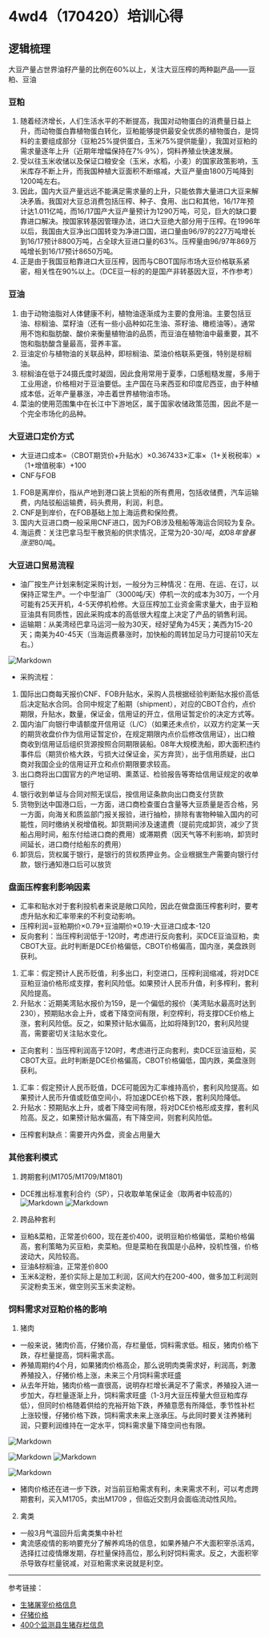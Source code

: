 # 4wd4（170420）培训心得
## 逻辑梳理
大豆产量占世界油籽产量的比例在60%以上，关注大豆压榨的两种副产品——豆粕、豆油
### 豆粕
1. 随着经济增长，人们生活水平的不断提高，我国对动物蛋白的消费量日益上升，而动物蛋白靠植物蛋白转化，豆粕能够提供最安全优质的植物蛋白，是饲料的主要组成部分（豆粕25%提供蛋白，玉米75%提供能量），我国对豆粕的需求量逐年上升（近期年增幅保持在7%·9%），饲料养殖业快速发展。
2. 受以往玉米收储以及保证口粮安全（玉米，水稻，小麦）的国家政策影响，玉米库存不断上升，而我国种植大豆面积不断缩减，大豆产量由1800万吨降到1200吨左右。
3. 因此，国内大豆产量远远不能满足需求量的上升，只能依靠大量进口大豆来解决矛盾。我国对大豆总消费包括压榨、种子、食用、出口和其他，16/17年预计达1.011亿吨，而16/17国产大豆产量预计为1290万吨，可见，巨大的缺口要靠进口解决。按国家转基因管理办法，进口大豆绝大部分用于压榨。在1996年以后，我国由大豆净出口国转变为净进口国，进口量由96/97的227万吨增长到16/17预计8800万吨，占全球大豆进口量的63%。压榨量由96/97年869万吨增长到16/17预计8650万吨。
4. 正是由于我国豆粕靠进口大豆压榨，因而与CBOT国际市场大豆价格联系紧密，相关性在90%以上。（DCE豆一标的的是国产非转基因大豆，不作参考）
### 豆油
1. 由于动物油脂对人体健康不利，植物油逐渐成为主要的食用油。主要包括豆油、棕榈油、菜籽油（还有一些小品种如花生油、茶籽油、橄榄油等）。通常用不饱和脂肪酸、酸价来衡量植物油的品质，而豆油在植物油中最重要，其不饱和脂肪酸含量最高，营养丰富。
2. 豆油定价与植物油的关联品种，即棕榈油、菜油价格联系更强，特别是棕榈油。
3. 棕榈油在低于24摄氏度时凝固，因此食用常用于夏季，口感粗糙发腥，多用于工业用途，价格相对于豆油要低。主产国在马来西亚和印度尼西亚，由于种植成本低，近年产量暴涨，冲击着世界植物油市场。
4. 菜油的使用范围集中在长江中下游地区，属于国家收储政策范围，因此不是一个完全市场化的品种。
### 大豆进口定价方式
- 大豆进口成本=（CBOT期货价+升贴水）×0.367433×汇率×（1+关税税率）×（1+增值税率）+100
- CNF与FOB
1. FOB是离岸价，指从产地到港口装上货船的所有费用，包括收储费，汽车运输费，内陆驳船运输费，码头费用，利润，利息。
2. CNF是到岸价，在FOB基础上加上海运费和保险费。
3. 国内大豆进口商一般采用CNF进口，因为FOB涉及租船等海运合同较为复杂。
4. 海运费：关注巴拿马型干散货船的供求情况，正常为20-30$/吨，如08年曾暴涨至80$/吨。

### 大豆进口贸易流程
- 油厂按生产计划来制定采购计划，一般分为三种情况：在用、在运、在订，以保持正常生产。一个中型油厂（3000吨/天）停机一次的成本为30万，一个月可能有25天开机，4-5天停机检修。大豆压榨加工业资金需求量大，由于豆粕豆油具有同质性，因此采购成本的高低很大程度上决定了产品的销售利润。
- 运输期：从美湾经巴拿马运河一般为30天，经好望角为45天；美西为15-20天；南美为40-45天（当海运费暴涨时，加快船的周转加足马力可提前10天左右。）

![Markdown](http://i1.piimg.com/591986/f9a02a23d49684f4.png)

- 采购流程：
1. 国际出口商每天报价CNF、FOB升贴水，采购人员根据经验判断贴水报价高低后决定贴水合同。合同中规定了船期（shipment），对应的CBOT合约，点价期限，升贴水，数量，保证金，信用证的开立，信用证暂定价的决定方式等。
2. 国内油厂向银行申请额度开信用证（L/C）（如果还未点价，以双方约定某一天的期货收盘价作为信用证暂定价，在规定期限内点价后修改信用证），出口粮商收到信用证后组织货源按照合同期限装船。08年大规模洗船，即大面积违约事件后（期货价格大跌，亏损大过保证金，买方弃货），出于信用质疑，出口商对我国企业的信用证开立和点价期限要求较高。
3. 出口商将出口国官方的产地证明、熏蒸证、检验报告等寄给信用证规定的收单银行
4. 银行收到单证与合同对照无误后，按信用证条款向出口商支付货款
5. 货物到达中国港口后，一方面，进口商检查蛋白含量等大豆质量是否合格，另一方面，向海关和质监部门报关报验，进行抽检，排除有害物种输入国内的可能性，同时缴纳关税增值税。卸货期间涉及速遣费（提前完成卸货，减少了货船占用时间，船东付给进口商的费用）或滞期费（因天气等不利影响，卸货时间延长，进口商付给船东的费用）
6. 卸货后，货权属于银行，是银行的货权质押业务。企业根据生产需要向银行付款，银行通知港口后可以放货

### 盘面压榨套利影响因素
- 汇率和贴水对于套利投机者来说是敞口风险，因此在做盘面压榨套利时，要考虑升贴水和汇率带来的不利变动影响。
- 压榨利润=豆粕期价×0.79+豆油期价×0.19-大豆进口成本-120
- 反向套利：当压榨利润低于-120时，考虑进行反向套利，买DCE豆油豆粕，卖CBOT大豆。此时判断是DCE价格偏低，CBOT价格偏高，国内涨，美盘跌则获利。
1. 汇率：假定预计人民币贬值，利多出口，利空进口，压榨利润缩减，将对DCE豆粕豆油价格形成支撑，套利风险低。如果预计人民币升值，利多榨利，套利风险提高。
2. 升贴水：近期美湾贴水报价为159，是一个偏低的报价（美湾贴水最高时达到230），预期贴水会上升，或者下降空间有限，利空榨利，将支撑DCE价格上涨，套利风险低。反之，如果预计贴水偏高，比如将降到120，套利风险提高，需要密切关注贴水变化。
- 正向套利：当压榨利润高于120时，考虑进行正向套利，卖DCE豆油豆粕，买CBOT大豆。此时判断是DCE价格偏高，CBOT价格偏低，国内跌，美盘涨则获利。
1. 汇率：假定预计人民币贬值，DCE可能因为汇率维持高价，套利风险提高。如果预计人民币升值或贬值空间小，将加速DCE价格下跌，套利风险降低。
2. 升贴水：预期贴水上升，或者下降空间有限，将对DCE价格形成支撑，套利风险高。反之，如果预计贴水偏高，有下降空间，则套利风险低。
- 压榨套利缺点：需要开内外盘，资金占用量大

### 其他套利模式
1. 跨期套利(M1705/M1709/M1801)
- DCE推出标准套利合约（SP），只收取单笔保证金（取两者中较高的）
![Markdown](http://i4.buimg.com/591986/f3ae4ef6611685f5.png)
![Markdown](http://i4.buimg.com/591986/04cbfead505efc06.png)
2. 跨品种套利
- 豆粕&菜粕，正常差价600，现在差价400，说明豆粕价格偏低，菜粕价格偏高，套利策略为买豆粕，卖菜粕。但是菜粕在我国是小品种，投机性强，价格波动大，风险较高。
- 豆油&棕榈油，正常差价800
- 玉米&淀粉，差价实际上是加工利润，区间大约在200-400，做多加工利润则买淀粉卖玉米，做空则买玉米卖淀粉。

### 饲料需求对豆粕价格的影响
1. 猪肉
- 一般来说，猪肉价高，仔猪价高，存栏量低，饲料需求低。相反，猪肉价格下跌，存栏量提高，饲料需求高。
- 养殖周期约4个月，如果猪肉价格高企，那么说明肉类需求好，利润高，刺激养殖投入，仔猪价格上涨，未来三个月饲料需求旺盛
- 从去年开始，猪肉价格一直很高，说明存栏增长满足不了需求，养殖投入进一步加大，存栏量逐渐上升，饲料需求旺盛（1-3月大豆压榨量大但豆粕库存低），但同时价格随着供给的充裕开始下跌，养殖意愿有所降低，季节性补栏上涨较慢，仔猪价格下跌，饲料需求未来上涨承压。与此同时要关注养猪利润，只要利润维持在一定水平，饲料需求量下降空间也有限。

![Markdown](http://i4.buimg.com/591986/01f497101b516c90.png)
<br/>

![Markdown](https://camo.githubusercontent.com/16fc8ce76279a15eb7eccb9f8a46a8522e612db4/687474703a2f2f6f6f3878626436396d2e626b742e636c6f7564646e2e636f6d2f322545362539432538382545372539342539462545372538432541412545352541442539382545362541302538462545392538372538462e706e67)
![Markdown](https://camo.githubusercontent.com/185d6c0f71311b05ed2bbf0b9daeeb887c28d683/687474703a2f2f6f6f3878626436396d2e626b742e636c6f7564646e2e636f6d2f332545362539432538382545372539342539462545372538432541412545352541442539382545362541302538462545392538372538462e706e67)
<br/>

![Markdown](http://i1.piimg.com/591986/1e3de5fca7a51d74.png)

- 猪肉价格还在进一步下跌，对当前豆粕需求有利，未来需求不利，可以考虑跨期套利，买入M1705，卖出M1709
，但临近交割月会面临流动性风险。
2. 禽类
- 一般3月气温回升后禽类集中补栏
- 禽流感疫情的影响要充分了解养鸡场的信息，如果养殖户不大面积宰杀活鸡，选择扛过疫情爆发期，存栏量保持高位，那么利好饲料需求。反之，大面积宰杀导致存栏量锐减，对豆粕需求来说就是利空。
----------
参考链接：
- [生猪屠宰价格信息](http://www.moa.gov.cn/zwllm/jcyj/201704/t20170420_5576025.htm)
- [仔猪价格](http://www.moa.gov.cn/zwllm/jcyj/201704/t20170420_5576000.htm)
- [400个监测县生猪存栏信息](http://www.moa.gov.cn/zwllm/jcyj/201704/t20170414_5560142.htm)
